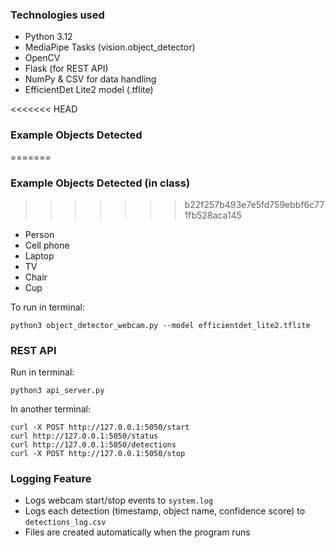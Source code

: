  ### Technologies used

- Python 3.12
- MediaPipe Tasks (vision.object_detector)
- OpenCV
- Flask (for REST API)
- NumPy & CSV for data handling
- EfficientDet Lite2 model (.tflite)

<<<<<<< HEAD
### Example Objects Detected
=======
### Example Objects Detected (in class)
>>>>>>> b22f257b493e7e5fd759ebbf6c771fb528aca145
- Person 
- Cell phone 
- Laptop
- TV
- Chair 
- Cup

To run in terminal:
```
python3 object_detector_webcam.py --model efficientdet_lite2.tflite
```
### REST API

Run in terminal:
```
python3 api_server.py
```
 In another terminal:

```
curl -X POST http://127.0.0.1:5050/start
curl http://127.0.0.1:5050/status
curl http://127.0.0.1:5050/detections
curl -X POST http://127.0.0.1:5050/stop
```

### Logging Feature
- Logs webcam start/stop events to `system.log`
- Logs each detection (timestamp, object name, confidence score) to `detections_log.csv`
- Files are created automatically when the program runs
